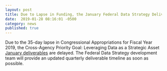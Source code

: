 ```yaml
---
layout: post
title: Due to Lapse in Funding, the January Federal Data Strategy Deliverables are Delayed 
date:  2019-01-28 08:16:01 -0500
category: news
published: true
---
```


Due to the 35-day lapse in Congressional Appropriations for Fiscal Year 2019, the Cross-Agency Priority Goal: Leveraging Data as a Strategic Asset [January deliverables](https://www.performance.gov/CAP/CAP_goal_2.html) are delayed. The Federal Data Strategy development team will provide an updated quarterly deliverable timeline as soon as possible. 
